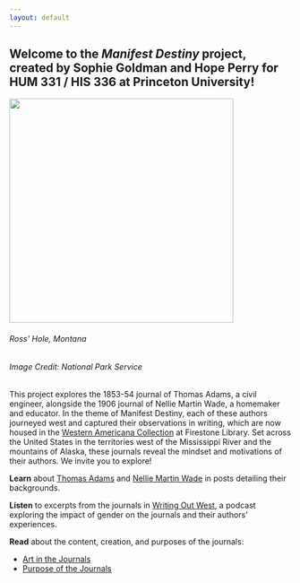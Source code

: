 ```yaml
---
layout: default
---
```


## Welcome to the _Manifest Destiny_ project, created by Sophie Goldman and Hope Perry for HUM 331 / HIS 336 at Princeton University!

<img  height = "400" src="https://www.nps.gov/common/uploads/cropped_image/primary/6A655CDD-EEFB-52DD-A0BEEC37D82D501C.jpg?width=1600&quality=90&mode=crop" class="center-image">

######  Ross' Hole, Montana 

######  _Image Credit: National Park Service_

This project explores the 1853-54 journal of Thomas Adams, a civil engineer, alongside the 1906 journal of Nellie Martin Wade, a homemaker and educator. In the theme of Manifest Destiny, each of these authors journeyed west and captured their observations in writing, which are now housed in the [Western Americana Collection](https://library.princeton.edu/special-collections/divisions/princeton-collections-american-west) at Firestone Library. Set across the United States in the territories west of the Mississippi River and the mountains of Alaska, these journals reveal the mindset and motivations of their authors. We invite you to explore!

**Learn** about [Thomas Adams](https://hum-331-princeton.github.io/manifest-destiny/Thomas-Adams-Background/) and [Nellie Martin Wade](https://hum-331-princeton.github.io/manifest-destiny/Nellie-Martin-Wade-Background/) in posts detailing their backgrounds.

**Listen** to excerpts from the journals in [Writing Out West](https://hum-331-princeton.github.io/manifest-destiny/Writing-Out-West/), a podcast exploring the impact of gender on the journals and their authors’ experiences.

**Read** about the content, creation, and purposes of the journals:
- [Art in the Journals](https://hum-331-princeton.github.io/manifest-destiny/art-in-the-journals/)
- [Purpose of the Journals](https://hum-331-princeton.github.io/manifest-destiny/purpose-of-the-journals/)
